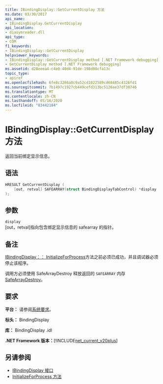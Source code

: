 ```yaml
---
title: IBindingDisplay::GetCurrentDisplay 方法
ms.date: 03/30/2017
api_name:
- IBindingDisplay.GetCurrentDisplay
api_location:
- diasymreader.dll
api_type:
- COM
f1_keywords:
- IBindingDisplay::GetCurrentDisplay
helpviewer_keywords:
- IBindingDisplay::GetCurrentDisplay method [.NET Framework debugging]
- GetCurrentDisplay method [.NET Framework debugging]
ms.assetid: d28eeea4-c4e0-40d4-91de-198d98cfa13c
topic_type:
- apiref
ms.openlocfilehash: 6fe8c3266a8c9a52cd1022589cd68485c4326fd1
ms.sourcegitcommit: 7b1497c1927cb449cefd313bc5126ae37df30746
ms.translationtype: MT
ms.contentlocale: zh-CN
ms.lasthandoff: 05/16/2020
ms.locfileid: "83442184"
---
```

# <a name="ibindingdisplaygetcurrentdisplay-method"></a>IBindingDisplay::GetCurrentDisplay 方法
返回当前绑定显示信息。  
  
## <a name="syntax"></a>语法  
  
```cpp  
HRESULT GetCurrentDisplay (  
    [out, retval] SAFEARRAY(struct BindingDisplayTabControl) *display  
);  
```  
  
## <a name="parameters"></a>参数  
 `display`  
 [out，retval]指向包含绑定显示信息的 safearray 的指针。  
  
## <a name="remarks"></a>备注  
 [IBindingDisplay：： InitializeForProcess](ibindingdisplay-initializeforprocess-method.md)方法之前必须已成功，并且调试器必须停止该程序。  
  
 调用方必须使用 SafeArrayDestroy 释放返回的 `SAFEARRAY` 内存[SafeArrayDestroy](https://docs.microsoft.com/previous-versions/windows/desktop/api/oleauto/nf-oleauto-safearraydestroy)。  
  
## <a name="requirements"></a>要求  
 **平台：** 请参阅[系统要求](../../get-started/system-requirements.md)。  
  
 **标头：** BindingDisplay  
  
 **库：** BindingDisplay .idl  
  
 **.NET Framework 版本：**[!INCLUDE[net_current_v20plus](../../../../includes/net-current-v20plus-md.md)]  
  
## <a name="see-also"></a>另请参阅

- [IBindingDisplay 接口](ibindingdisplay-interface.md)
- [InitializeForProcess 方法](ibindingdisplay-initializeforprocess-method.md)
